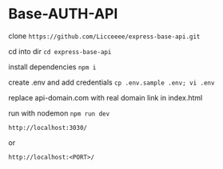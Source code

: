 
# Base-AUTH-API

clone
```https://github.com/Licceeee/express-base-api.git```

cd into dir
```cd express-base-api```

install dependencies
```npm i```

create .env and add credentials
```cp .env.sample .env; vi .env```

replace api-domain.com with real domain link in index.html

run with nodemon
```npm run dev```

```http://localhost:3030/```

or 

```http://localhost:<PORT>/```